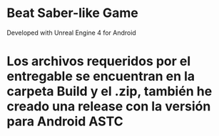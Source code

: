 # Beat Saber-like Game

Developed with Unreal Engine 4
for Android


# Los archivos requeridos por el entregable se encuentran en la carpeta Build y el .zip, también he creado una release con la versión para Android ASTC
